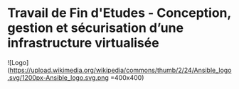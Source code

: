 # Travail de Fin d'Etudes - Conception, gestion et sécurisation d’une infrastructure virtualisée
![Logo](https://upload.wikimedia.org/wikipedia/commons/thumb/2/24/Ansible_logo.svg/1200px-Ansible_logo.svg.png =400x400)
